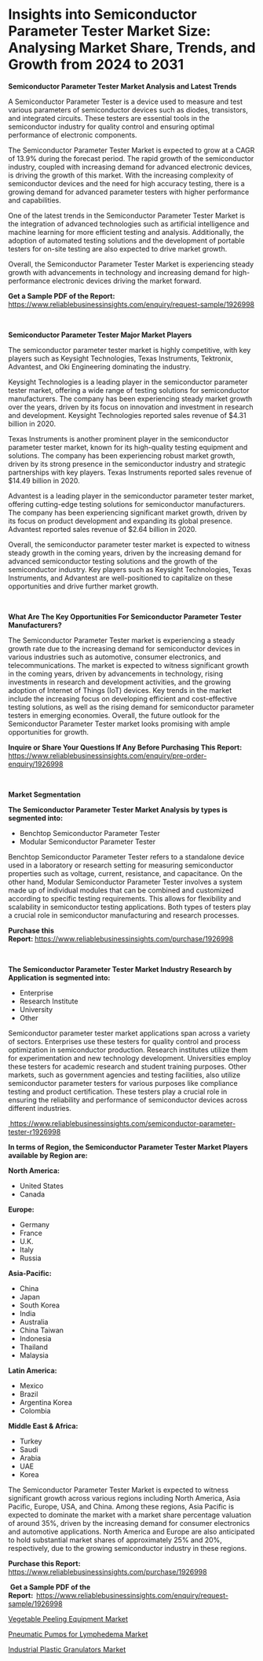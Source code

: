 <p><h1>Insights into Semiconductor Parameter Tester Market Size: Analysing Market Share, Trends, and Growth from 2024 to 2031</h1></p><p><strong>Semiconductor Parameter Tester Market Analysis and Latest Trends</strong></p>
<p><p>A Semiconductor Parameter Tester is a device used to measure and test various parameters of semiconductor devices such as diodes, transistors, and integrated circuits. These testers are essential tools in the semiconductor industry for quality control and ensuring optimal performance of electronic components.</p><p>The Semiconductor Parameter Tester Market is expected to grow at a CAGR of 13.9% during the forecast period. The rapid growth of the semiconductor industry, coupled with increasing demand for advanced electronic devices, is driving the growth of this market. With the increasing complexity of semiconductor devices and the need for high accuracy testing, there is a growing demand for advanced parameter testers with higher performance and capabilities.</p><p>One of the latest trends in the Semiconductor Parameter Tester Market is the integration of advanced technologies such as artificial intelligence and machine learning for more efficient testing and analysis. Additionally, the adoption of automated testing solutions and the development of portable testers for on-site testing are also expected to drive market growth.</p><p>Overall, the Semiconductor Parameter Tester Market is experiencing steady growth with advancements in technology and increasing demand for high-performance electronic devices driving the market forward.</p></p>
<p><strong>Get a Sample PDF of the Report:&nbsp;</strong> <a href="https://www.reliablebusinessinsights.com/enquiry/request-sample/1926998">https://www.reliablebusinessinsights.com/enquiry/request-sample/1926998</a></p>
<p>&nbsp;</p>
<p><strong>Semiconductor Parameter Tester Major Market Players</strong></p>
<p><p>The semiconductor parameter tester market is highly competitive, with key players such as Keysight Technologies, Texas Instruments, Tektronix, Advantest, and Oki Engineering dominating the industry.</p><p>Keysight Technologies is a leading player in the semiconductor parameter tester market, offering a wide range of testing solutions for semiconductor manufacturers. The company has been experiencing steady market growth over the years, driven by its focus on innovation and investment in research and development. Keysight Technologies reported sales revenue of $4.31 billion in 2020.</p><p>Texas Instruments is another prominent player in the semiconductor parameter tester market, known for its high-quality testing equipment and solutions. The company has been experiencing robust market growth, driven by its strong presence in the semiconductor industry and strategic partnerships with key players. Texas Instruments reported sales revenue of $14.49 billion in 2020.</p><p>Advantest is a leading player in the semiconductor parameter tester market, offering cutting-edge testing solutions for semiconductor manufacturers. The company has been experiencing significant market growth, driven by its focus on product development and expanding its global presence. Advantest reported sales revenue of $2.64 billion in 2020.</p><p>Overall, the semiconductor parameter tester market is expected to witness steady growth in the coming years, driven by the increasing demand for advanced semiconductor testing solutions and the growth of the semiconductor industry. Key players such as Keysight Technologies, Texas Instruments, and Advantest are well-positioned to capitalize on these opportunities and drive further market growth.</p></p>
<p>&nbsp;</p>
<p><strong>What Are The Key Opportunities For Semiconductor Parameter Tester Manufacturers?</strong></p>
<p><p>The Semiconductor Parameter Tester market is experiencing a steady growth rate due to the increasing demand for semiconductor devices in various industries such as automotive, consumer electronics, and telecommunications. The market is expected to witness significant growth in the coming years, driven by advancements in technology, rising investments in research and development activities, and the growing adoption of Internet of Things (IoT) devices. Key trends in the market include the increasing focus on developing efficient and cost-effective testing solutions, as well as the rising demand for semiconductor parameter testers in emerging economies. Overall, the future outlook for the Semiconductor Parameter Tester market looks promising with ample opportunities for growth.</p></p>
<p><strong>Inquire or Share Your Questions If Any Before Purchasing This Report:</strong> <a href="https://www.reliablebusinessinsights.com/enquiry/pre-order-enquiry/1926998">https://www.reliablebusinessinsights.com/enquiry/pre-order-enquiry/1926998</a></p>
<p>&nbsp;</p>
<p><strong>Market Segmentation</strong></p>
<p><strong>The Semiconductor Parameter Tester Market Analysis by types is segmented into:</strong></p>
<p><ul><li>Benchtop Semiconductor Parameter Tester</li><li>Modular Semiconductor Parameter Tester</li></ul></p>
<p><p>Benchtop Semiconductor Parameter Tester refers to a standalone device used in a laboratory or research setting for measuring semiconductor properties such as voltage, current, resistance, and capacitance. On the other hand, Modular Semiconductor Parameter Tester involves a system made up of individual modules that can be combined and customized according to specific testing requirements. This allows for flexibility and scalability in semiconductor testing applications. Both types of testers play a crucial role in semiconductor manufacturing and research processes.</p></p>
<p><strong>Purchase this Report:&nbsp;</strong><a href="https://www.reliablebusinessinsights.com/purchase/1926998">https://www.reliablebusinessinsights.com/purchase/1926998</a></p>
<p>&nbsp;</p>
<p><strong>The Semiconductor Parameter Tester Market Industry Research by Application is segmented into:</strong></p>
<p><ul><li>Enterprise</li><li>Research Institute</li><li>University</li><li>Other</li></ul></p>
<p><p>Semiconductor parameter tester market applications span across a variety of sectors. Enterprises use these testers for quality control and process optimization in semiconductor production. Research institutes utilize them for experimentation and new technology development. Universities employ these testers for academic research and student training purposes. Other markets, such as government agencies and testing facilities, also utilize semiconductor parameter testers for various purposes like compliance testing and product certification. These testers play a crucial role in ensuring the reliability and performance of semiconductor devices across different industries.</p></p>
<p><a href="https://www.reliablebusinessinsights.com/semiconductor-parameter-tester-r1926998">&nbsp;https://www.reliablebusinessinsights.com/semiconductor-parameter-tester-r1926998</a></p>
<p><strong>In terms of Region, the Semiconductor Parameter Tester Market Players available by Region are:</strong></p>
<p>
    <p> <strong> North America: </strong>
        <ul>
            <li>United States</li>
            <li>Canada</li>
        </ul>
        </p> 
    <p> <strong> Europe: </strong>
        <ul>
            <li>Germany</li>
            <li>France</li>
            <li>U.K.</li>
            <li>Italy</li>
            <li>Russia</li>
        </ul>
        </p> 
    <p> <strong> Asia-Pacific: </strong>
        <ul>
            <li>China</li>
            <li>Japan</li>
            <li>South Korea</li>
            <li>India</li>
            <li>Australia</li>
            <li>China Taiwan</li>
            <li>Indonesia</li>
            <li>Thailand</li>
            <li>Malaysia</li>
        </ul>
        </p> 
    <p> <strong> Latin America: </strong>
        <ul>
            <li>Mexico</li>
            <li>Brazil</li>
            <li>Argentina Korea</li>
            <li>Colombia</li>
        </ul>
        </p> 
    <p> <strong> Middle East & Africa: </strong>
        <ul>
            <li>Turkey</li>
            <li>Saudi</li>
            <li>Arabia</li>
            <li>UAE</li>
            <li>Korea</li>
        </ul>
    </p>
    </p>
<p><p>The Semiconductor Parameter Tester Market is expected to witness significant growth across various regions including North America, Asia Pacific, Europe, USA, and China. Among these regions, Asia Pacific is expected to dominate the market with a market share percentage valuation of around 35%, driven by the increasing demand for consumer electronics and automotive applications. North America and Europe are also anticipated to hold substantial market shares of approximately 25% and 20%, respectively, due to the growing semiconductor industry in these regions.</p></p>
<p><strong>Purchase this Report: </strong><a href="https://www.reliablebusinessinsights.com/purchase/1926998">https://www.reliablebusinessinsights.com/purchase/1926998</a></p>
<p>&nbsp;<strong>Get a Sample PDF of the Report:&nbsp;&nbsp;</strong><a href="https://www.reliablebusinessinsights.com/enquiry/request-sample/1926998">https://www.reliablebusinessinsights.com/enquiry/request-sample/1926998</a></p>
<p><strong></strong></p>
<p><p><a href="https://github.com/HowardDelgaXXfnf/Market-Research-Report-List-1/blob/main/vegetable-peeling-equipment-market.md">Vegetable Peeling Equipment Market</a></p><p><a href="https://github.com/tusomamen9/Market-Research-Report-List-1/blob/main/pneumatic-pumps-for-lymphedema-market.md">Pneumatic Pumps for Lymphedema Market</a></p><p><a href="https://github.com/ofpaqrof92/Market-Research-Report-List-1/blob/main/industrial-plastic-granulators-market.md">Industrial Plastic Granulators Market</a></p></p>